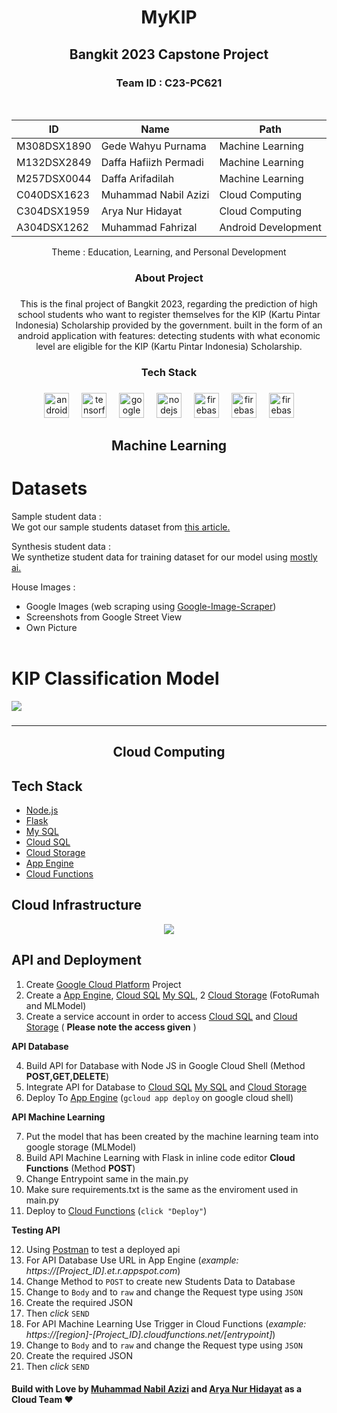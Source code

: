 <h1 align="center">MyKIP</h1>

###

<h2 align="center">Bangkit 2023 Capstone Project</h2>

###

<h3 align="center">Team ID : C23-PC621</h3>



<br clear="both">

<div align="center">

  ID|Name|Path|
  ---|---|---|
  M308DSX1890|Gede Wahyu Purnama|Machine Learning
  M132DSX2849|Daffa Hafiizh Permadi|Machine Learning
  M257DSX0044|Daffa Arifadilah|Machine Learning
  C040DSX1623|Muhammad Nabil Azizi|Cloud Computing
  C304DSX1959|Arya Nur Hidayat|Cloud Computing
  A304DSX1262|Muhammad Fahrizal|Android Development
  
</div>

<p align="center">Theme : Education, Learning, and Personal Development</p>

###

<h3 align="center">About Project</h3>

###

<p align="center">This is the final project of Bangkit 2023, regarding the prediction of high school students who want to register themselves for the KIP (Kartu Pintar Indonesia) Scholarship provided by the government. built in the form of an android application with features: detecting students with what economic level are eligible for the KIP (Kartu Pintar Indonesia)  Scholarship.</p>

###

<h3 align="center">Tech Stack</h3>

###

<div align="center">
  <img src="https://cdn.jsdelivr.net/gh/devicons/devicon/icons/androidstudio/androidstudio-original.svg" height="40" alt="androidstudio logo"  />
  <img width="12" />
  <img src="https://cdn.jsdelivr.net/gh/devicons/devicon/icons/tensorflow/tensorflow-original.svg" height="40" alt="tensorflow logo"  />
  <img width="12" />
  <img src="https://cdn.jsdelivr.net/gh/devicons/devicon/icons/googlecloud/googlecloud-original.svg" height="40" alt="googlecloud logo"  />
  <img width="12" />
  <img src="https://cdn.jsdelivr.net/gh/devicons/devicon/icons/nodejs/nodejs-original.svg" height="40" alt="nodejs logo"  />
  <img width="12" />
  <img src="https://cdn.jsdelivr.net/gh/devicons/devicon/icons/firebase/firebase-plain.svg" height="40" alt="firebase logo"  />
  <img width="12" />
  <img src="https://upload.wikimedia.org/wikipedia/commons/d/d0/Google_Colaboratory_SVG_Logo.svg" height="40" alt="firebase logo"  />
  <img width="12" />
  <img src="https://www.vectorlogo.zone/logos/pocoo_flask/pocoo_flask-ar21.png" height="40" alt="firebase logo"  />
  
  
</div>

###

<h2 align="center">Machine Learning</h3>

###

  # Datasets

  Sample student data : </br>
  We got our sample students dataset from [this article.](https://www.iocscience.org/ejournal/index.php/mantik/article/view/3536/2601)

  Synthesis student data : <br/>
  We synthetize student data for training dataset for our model using [mostly ai.](https://synthetic.mostly.ai/)

  House Images : 
  * Google Images (web scraping using [Google-Image-Scraper](https://github.com/ohyicong/Google-Image-Scraper))
  * Screenshots from Google Street View
  * Own Picture
<br/><br/>
# KIP Classification Model

<img src='https://github.com/yunama47/CapstoneTeamC23-PC621/raw/main/Capstone%20Assets/model-architecture.jpg'>

###
---
<h2 align="center">Cloud Computing</h3>

###

## Tech Stack

- [Node.js](https://nodejs.org/)
- [Flask](https://flask.palletsprojects.com/en/2.3.x/)
- [My SQL](https://www.mysql.com/)
- [Cloud SQL](https://cloud.google.com/sql)
- [Cloud Storage](https://cloud.google.com/storage)
- [App Engine](https://cloud.google.com/appengine)
- [Cloud Functions](https://cloud.google.com/functions)</p>

###

## Cloud Infrastructure
<div align="center">
  <img src='https://github.com/NabilAzizii/API-Cloud-Computing/assets/128737322/cd46bea0-72a6-4ca3-9e8f-fdba3a423390'>
</div>

## API and Deployment
  1. Create [Google Cloud Platform](https://cloud.google.com/) Project
  2. Create a [App Engine](https://cloud.google.com/appengine), [Cloud SQL](https://cloud.google.com/sql) [My SQL](https://www.mysql.com/), 2 [Cloud Storage](https://cloud.google.com/storage) (FotoRumah and MLModel)
  3. Create a service account in order to access [Cloud SQL](https://cloud.google.com/sql) and [Cloud Storage](https://cloud.google.com/storage) ( **Please note the access given** )
  
  **API Database**
  
  4. Build API for Database with Node JS in Google Cloud Shell (Method **POST,GET,DELETE**)
  5. Integrate API for Database to [Cloud SQL](https://cloud.google.com/sql) [My SQL](https://www.mysql.com/) and [Cloud Storage](https://cloud.google.com/storage)
  6. Deploy To [App Engine](https://cloud.google.com/appengine) (`gcloud app deploy` on google cloud shell)
  
  **API Machine Learning**
  
  7. Put the model that has been created by the machine learning team into google storage (MLModel)
  8. Build API Machine Learning with Flask in inline code editor **Cloud Functions** (Method **POST**)
  9. Change Entrypoint same in the main.py
  10. Make sure requirements.txt is the same as the enviroment used in main.py
  11. Deploy to [Cloud Functions](https://cloud.google.com/functions) (`click "Deploy"`)
  
  **Testing API**
  
  12. Using [Postman](https://www.postman.com/) to test a deployed api
  13. For API Database Use URL in App Engine (*example: https://[Project_ID].et.r.appspot.com*)
  14. Change Method to `POST` to create new Students Data to Database
  15. Change to `Body` and to `raw` and change the Request type using `JSON`
  16. Create the required JSON
  17. Then *click* `SEND`
  18. For API Machine Learning Use Trigger in Cloud Functions (*example: https://[region]-[Project_ID].cloudfunctions.net/[entrypoint]*)
  19. Change to `Body` and to `raw` and change the Request type using `JSON`
  20. Create the required JSON
  21. Then *click* `SEND`
  
  #### Build with Love by [Muhammad Nabil Azizi](https://www.linkedin.com/in/muhammad-nabil-azizi-6a180a164/) and [Arya Nur Hidayat](https://www.linkedin.com/in/arya-nur-hidayat-ba26081b8/) as a Cloud Team ❤
  
